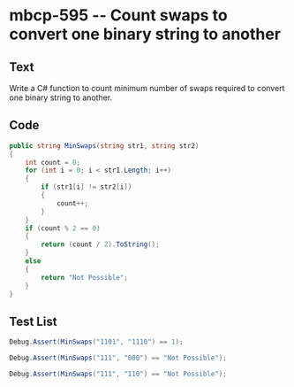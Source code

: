 # mbcp-595 -- Count swaps to convert one binary string to another

## Text

Write a C# function to count minimum number of swaps required to convert one binary string to another.

## Code

```csharp
public string MinSwaps(string str1, string str2) 
{ 
    int count = 0; 
    for (int i = 0; i < str1.Length; i++) 
    { 
        if (str1[i] != str2[i]) 
        { 
            count++; 
        } 
    } 
    if (count % 2 == 0) 
    { 
        return (count / 2).ToString(); 
    } 
    else 
    { 
        return "Not Possible"; 
    } 
}
```

## Test List

```csharp
Debug.Assert(MinSwaps("1101", "1110") == 1);
```

```csharp
Debug.Assert(MinSwaps("111", "000") == "Not Possible");
```

```csharp
Debug.Assert(MinSwaps("111", "110") == "Not Possible");
```
